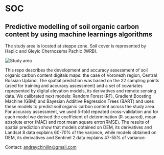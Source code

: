# SOC
## Predictive modelling of soil organic carbon content by using machine learnings algorithms

The study area is located at steppe zone. Soil cover is represented by Haplic and Gleyic Chernozems Pachic (WRB).

![Study area](https://github.com/chinilin/SOC/research_area.png)

This repo describes the development and accuracy assessment of soil organic carbon content digitals maps: the case of Voronezh region, Central Russian Upland. The spatial prediction was based on the 22 sampling points (used for training and accuracy assessment) and a set of covariates represented by digital elevation models, its derivatives and remote sensing data. We calibrated next models: Random Forest (RF), Gradient Boosting Machine (GBM) and Bayesian Additive Regression Trees (BART) and uses these models to predict soil organic carbon content across the study area. For accuracy assessment, we used 5-fold repeated cross-validation and for each model we derived the coefficient of determination (R-squared), mean absolute error (MAE) and root mean square error(RMSE). The results of spatial prediction show that models obtained on DEM, its derivatives and Landsat 8 data explains 60-70% of the variance, while models obtained on DEM, its derivatives and Sentinel 2 data explains 47-55% of variance.

Contact: andreychinilin@gmail.com